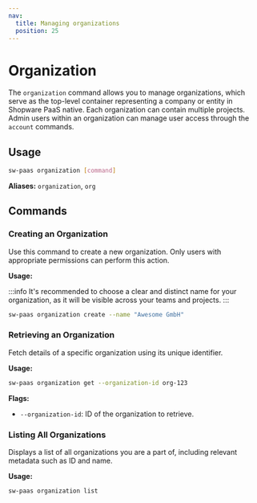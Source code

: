 ```yaml
---
nav:
  title: Managing organizations
  position: 25
---
```


# Organization

The `organization` command allows you to manage organizations, which serve as the top-level container representing a company or entity in Shopware PaaS native. Each organization can contain multiple projects. Admin users within an organization can manage user access through the `account` commands.

## Usage

```sh
sw-paas organization [command]
```

**Aliases:**
`organization`, `org`

## Commands

### Creating an Organization

Use this command to create a new organization. Only users with appropriate permissions can perform this action.

**Usage:**

:::info
It's recommended to choose a clear and distinct name for your organization, as it will be visible across your teams and projects.
:::

```sh
sw-paas organization create --name "Awesome GmbH"
```

### Retrieving an Organization

Fetch details of a specific organization using its unique identifier.

**Usage:**

```sh
sw-paas organization get --organization-id org-123
```

**Flags:**

- `--organization-id`: ID of the organization to retrieve.

### Listing All Organizations

Displays a list of all organizations you are a part of, including relevant metadata such as ID and name.

**Usage:**

```sh
sw-paas organization list
```

